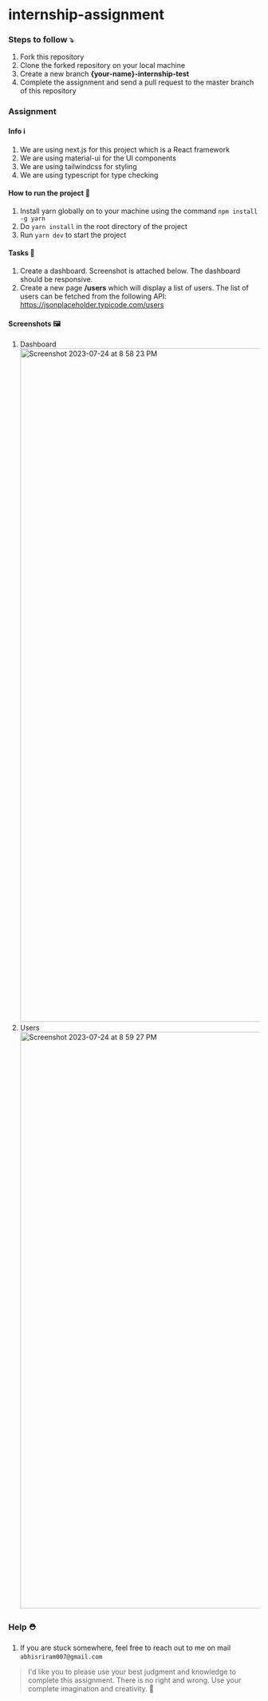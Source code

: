 # internship-assignment

### Steps to follow ⤵️
1. Fork this repository
2. Clone the forked repository on your local machine
3. Create a new branch **{your-name}-internship-test**
4. Complete the assignment and send a pull request to the master branch of this repository

### Assignment
#### Info ℹ️
1. We are using next.js for this project which is a React framework
2. We are using material-ui for the UI components
3. We are using tailwindcss for styling
4. We are using typescript for type checking

#### How to run the project 🏃
1. Install yarn globally on to your machine using the command `npm install -g yarn`
2. Do `yarn install` in the root directory of the project
3. Run `yarn dev` to start the project

#### Tasks 👷
1. Create a dashboard. Screenshot is attached below. The dashboard should be responsive.
2. Create a new page **/users** which will display a list of users. The list of users can be fetched from the following API: https://jsonplaceholder.typicode.com/users

#### Screenshots 🖼️
1. Dashboard
   <img width="1350" alt="Screenshot 2023-07-24 at 8 58 23 PM" src="https://github.com/abhi-sriram/internship-assignment/assets/65218890/cc033400-383e-4390-9570-269f0c0bafe4">
2. Users
   <img width="1156" alt="Screenshot 2023-07-24 at 8 59 27 PM" src="https://github.com/abhi-sriram/internship-assignment/assets/65218890/a0d32fba-a696-4f6f-937b-518eed028ee0">



### Help ⛑️
1. If you are stuck somewhere, feel free to reach out to me on mail `abhisriram007@gmail.com`

> I'd like you to please use your best judgment and knowledge to complete this assignment. There is no right and wrong. Use your complete imagination and creativity. 🚀
